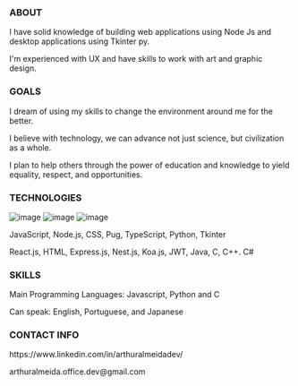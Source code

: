 ### ABOUT
<p>I have solid knowledge of building web applications using Node Js and desktop applications using Tkinter py.<p>
<p>I'm experienced with UX and have skills to work with art and graphic design.<p>
 
### GOALS
<p>I dream of using my skills to change the environment around me for the better.<p>
<p>I believe with technology, we can advance not just science, but civilization as a whole.<p>
<p>I plan to help others through the power of education and knowledge to yield equality, respect, and opportunities.<p>
 
### TECHNOLOGIES
![image](https://user-images.githubusercontent.com/119072440/220210941-8226ae3e-eb98-4f03-8079-fe636fcb450b.png)
![image](https://user-images.githubusercontent.com/119072440/220210968-73884a71-8f79-4d68-ad22-96308d8481ad.png)
![image](https://user-images.githubusercontent.com/119072440/220211217-86687297-94b5-416c-b71c-a44f531eb3ec.png)

<p>JavaScript, Node.js, CSS, Pug, TypeScript, Python, Tkinter<p>
<p>React.js, HTML, Express.js, Nest.js, Koa.js, JWT, Java, C, C++. C#<p>

### SKILLS
<p>Main Programming Languages: Javascript, Python and C<p>
<p>Can speak: English, Portuguese, and Japanese<p>
 
### CONTACT INFO
<p>https://www.linkedin.com/in/arthuralmeidadev/<p>
<p>arthuralmeida.office.dev@gmail.com<p>

<!--
**arthuralmeidadev/arthuralmeidadev** is a ✨ _special_ ✨ repository because its `README.md` (this file) appears on your GitHub profile.

Here are some ideas to get you started:

- 🔭 I’m currently working on ...
- 🌱 I’m currently learning ...
- 👯 I’m looking to collaborate on ...
- 🤔 I’m looking for help with ...
- 💬 Ask me about ...
- 📫 How to reach me: ...
- 😄 Pronouns: ...
- ⚡ Fun fact: ...
-->
